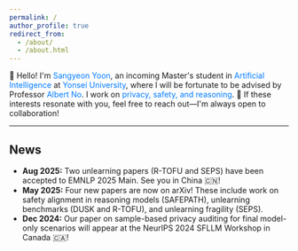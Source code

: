 ```yaml
---
permalink: /
author_profile: true
redirect_from: 
  - /about/
  - /about.html
---
```


<style>
  /* 필요한 다른 CSS 스타일이 있다면 여기에 추가하세요 */

  .blue-text {
    color: #007bff; /* 원하는 파란색 Hex Code로 변경 가능 */
  }
</style>

👋 Hello! I'm <span class="blue-text">Sangyeon Yoon</span>, an incoming Master's student in <span class="blue-text">Artificial Intelligence</span> at <span class="blue-text">Yonsei University</span>, where I will be fortunate to be advised by Professor <span class="blue-text">Albert No</span>.
I work on <span class="blue-text">privacy, safety, and reasoning</span>. 🤝 If these interests resonate with you, feel free to reach out—I'm always open to collaboration!

<hr>
<h2>News</h2>
<ul>
  <li><b>Aug 2025:</b> Two unlearning papers (<span>R-TOFU</span> and <span>SEPS</span>) have been accepted to EMNLP 2025 Main. See you in China 🇨🇳! </li>
  <li><b>May 2025:</b> Four new papers are now on arXiv! These include work on safety alignment in reasoning models (<span>SAFEPATH</span>), unlearning benchmarks (<span>DUSK</span> and <span>R-TOFU</span>), and unlearning fragility (<span>SEPS</span>).</li>
  <li><b>Dec 2024:</b> Our paper on sample-based privacy auditing for final model-only scenarios will appear at the NeurIPS 2024 SFLLM Workshop in Canada 🇨🇦!</li>
</ul>